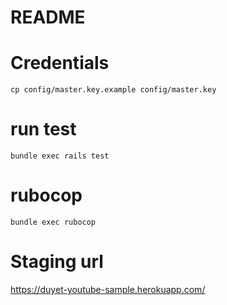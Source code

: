 # README

# Credentials

```
cp config/master.key.example config/master.key
```

# run test
```
bundle exec rails test
```

# rubocop
```
bundle exec rubocop
```

# Staging url
https://duyet-youtube-sample.herokuapp.com/

